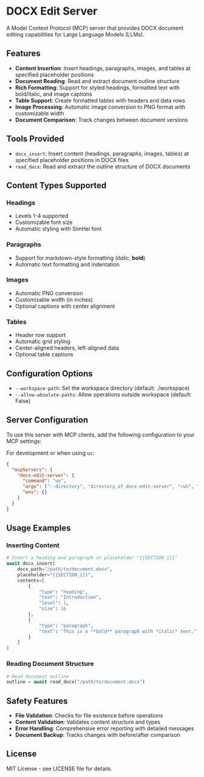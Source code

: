 # DOCX Edit Server

A Model Context Protocol (MCP) server that provides DOCX document editing capabilities for Large Language Models (LLMs).

## Features

- **Content Insertion**: Insert headings, paragraphs, images, and tables at specified placeholder positions
- **Document Reading**: Read and extract document outline structure
- **Rich Formatting**: Support for styled headings, formatted text with bold/italic, and image captions
- **Table Support**: Create formatted tables with headers and data rows
- **Image Processing**: Automatic image conversion to PNG format with customizable width
- **Document Comparison**: Track changes between document versions

## Tools Provided

- `docx_insert`: Insert content (headings, paragraphs, images, tables) at specified placeholder positions in DOCX files
- `read_docx`: Read and extract the outline structure of DOCX documents

## Content Types Supported

### Headings
- Levels 1-4 supported
- Customizable font size
- Automatic styling with SimHei font

### Paragraphs
- Support for markdown-style formatting (*italic*, **bold**)
- Automatic text formatting and indentation

### Images
- Automatic PNG conversion
- Customizable width (in inches)
- Optional captions with center alignment

### Tables
- Header row support
- Automatic grid styling
- Center-aligned headers, left-aligned data
- Optional table captions

## Configuration Options

- `--workspace-path`: Set the workspace directory (default: ./workspace)
- `--allow-absolute-paths`: Allow operations outside workspace (default: False)

## Server Configuration

To use this server with MCP clients, add the following configuration to your MCP settings:

For development or when using `uv`:

```json
{
  "mcpServers": {
    "docx-edit-server": {
      "command": "uv",
      "args": ["--directory", "directory_of_docx-edit-server", "run", "docx-edit-server", "--workspace-path", "/path/to/your/workspace"],
      "env": {}
    }
  }
}
```

## Usage Examples

### Inserting Content
```python
# Insert a heading and paragraph at placeholder "{{SECTION_1}}"
await docx_insert(
    docx_path="/path/to/document.docx",
    placeholder="{{SECTION_1}}",
    contents=[
        {
            "type": "heading",
            "text": "Introduction",
            "level": 1,
            "size": 16
        },
        {
            "type": "paragraph", 
            "text": "This is a **bold** paragraph with *italic* text."
        }
    ]
)
```

### Reading Document Structure
```python
# Read document outline
outline = await read_docx("/path/to/document.docx")
```

## Safety Features

- **File Validation**: Checks for file existence before operations
- **Content Validation**: Validates content structure and types
- **Error Handling**: Comprehensive error reporting with detailed messages
- **Document Backup**: Tracks changes with before/after comparison

## License

MIT License - see LICENSE file for details.